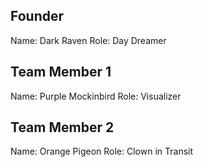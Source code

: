 ## Founder

Name: Dark Raven
Role: Day Dreamer

## Team Member 1

Name: Purple Mockinbird
Role: Visualizer

## Team Member 2

Name: Orange Pigeon
Role: Clown in Transit
